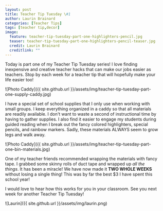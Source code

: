 ```yaml
---
layout: post
title: Teacher Tip Tuesday \#1
author: Laurin Brainard
categories: [Teacher Tips]
tags: [teacher tip,decor]
image:
  feature: teacher-tip-tuesday-part-one-highlighters-pencil.jpg
  teaser: teacher-tip-tuesday-part-one-highlighters-pencil-teaser.jpg
  credit: Laurin Brainard
  creditlink: ""
--- 
```

Today is part one of my Teacher Tip Tuesday series! I love finding inexpensive and creative teacher hacks that can make our jobs easier as teachers. Stop by each week for a teacher tip that will hopefully make your life easier too!

![Photo Caddy]({{ site.github.url }}/assets/img/teacher-tip-tuesday-part-one-supply-caddy.jpg)

I have a special set of school supplies that I only use when working with small groups. I keep everything organized in a caddy so that all materials are readily available. I don't want to waste a second of instructional time by having to gather supplies. I also find it easier to engage my students during guided reading when I break out the fancy colored highlighters, special pencils, and rainbow markers. Sadly, these materials ALWAYS seem to grow legs and walk away. 

![Photo Caddy]({{ site.github.url }}/assets/img/teacher-tip-tuesday-part-one-bin-materials.jpg)

One of my teacher friends recommended wrapping the materials with fancy tape. I grabbed some skinny rolls of duct tape and wrapped up *all the things*. It has been a miracle! We have now made it **TWO WHOLE WEEKS** without losing a single thing! This was by far the best $3 I have spent this school year!

I would love to hear how this works for you in your classroom. See you next week for another Teacher Tip Tuesday!

![Laurin]({{ site.github.url }}/assets/img/laurin.png)